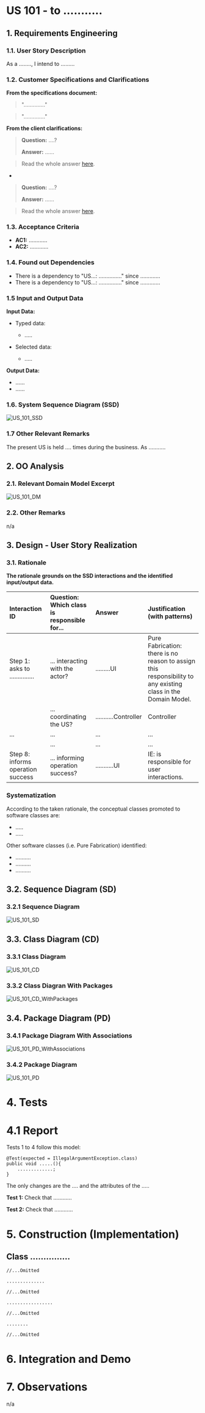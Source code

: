 # US 101 - to ...........

## 1. Requirements Engineering

### 1.1. User Story Description

As a ........, I intend to .........

### 1.2. Customer Specifications and Clarifications

**From the specifications document:**

> ".............."


> ".............."


**From the client clarifications:**

> **Question:** ....?
>
> **Answer:** ......

>Read the whole answer [here](.....).

-

> **Question:** ....?
>
> **Answer:** ......

>Read the whole answer [here](.....).


### 1.3. Acceptance Criteria

* **AC1:** ............
* **AC2:** ............


### 1.4. Found out Dependencies

* There is a dependency to "US...: ..............." since .............
* There is a dependency to "US...: ..............." since .............


### 1.5 Input and Output Data

**Input Data:**

* Typed data:
    * .....

* Selected data:
    * .....


**Output Data:**

* ......
* ......


### 1.6. System Sequence Diagram (SSD)

![US_101_SSD](US_101_SSD.svg)


### 1.7 Other Relevant Remarks

The present US is held .... times during the business. As ...........


## 2. OO Analysis

### 2.1. Relevant Domain Model Excerpt


![US_101_DM](US_101_DM.svg)


### 2.2. Other Remarks

n/a


## 3. Design - User Story Realization

### 3.1. Rationale

**The rationale grounds on the SSD interactions and the identified input/output data.**

| Interaction ID | Question: Which class is responsible for... | Answer  | Justification (with patterns)  |
|:-------------  |:--------------------- |:------------|:---------------------------- |
| Step 1: asks to ............... |	... interacting with the actor? | .........UI | Pure Fabrication: there is no reason to assign this responsibility to any existing class in the Domain Model. |
| | ... coordinating the US? | ...........Controller | Controller |
| ... | ... | ... | ... |
| | ... | ... | ... |
| Step 8: informs operation success | ... informing operation success? | ...........UI | IE: is responsible for user interactions. |

### Systematization ##

According to the taken rationale, the conceptual classes promoted to software classes are:

* .....
* .....

Other software classes (i.e. Pure Fabrication) identified:
* ..........
* ..........
* ..........

## 3.2. Sequence Diagram (SD)

### 3.2.1 Sequence Diagram

![US_101_SD](US_101_SD.svg)

## 3.3. Class Diagram (CD)

### 3.3.1 Class Diagram

![US_101_CD](US_101_CD.svg)

### 3.3.2 Class Diagran With Packages

![US_101_CD_WithPackages](US_101_CD_WithPackages.svg)

## 3.4. Package Diagram (PD)

### 3.4.1 Package Diagram With Associations

![US_101_PD_WithAssociations](US_101_PD_WithAssociations.svg)

### 3.4.2 Package Diagram

![US_101_PD](US_101_PD.svg)

# 4. Tests

# 4.1 Report

Tests 1 to 4 follow this model:

    @Test(expected = IllegalArgumentException.class)
    public void .....(){
        .............;
    }

The only changes are the .... and the attributes of the .....

**Test 1:** Check that ............

**Test 2:** Check that ............

# 5. Construction (Implementation)

## Class ...............

    //...Omitted

    ..............

    //...Omitted

    .................

    //...Omitted

    ........

    //...Omitted


# 6. Integration and Demo


# 7. Observations

n/a